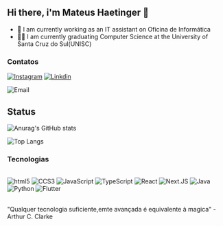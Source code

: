 ## Hi there, i'm Mateus Haetinger 👋
- 🔭 I am currently working as an IT assistant on Oficina de Informática
- 👨‍🎓 I am currently graduating Computer Science at the University of Santa Cruz do Sul(UNISC)

### Contatos

[![Instagram](https://img.shields.io/badge/Instagram-E4405F?style=for-the-badge&logo=instagram&logoColor=white)](https://www.instagram.com/mateus_haetinger/)
[![Linkdin](https://img.shields.io/badge/LinkedIn-0077B5?style=for-the-badge&logo=linkedin&logoColor=white)](https://www.linkedin.com/in/mateus-haetinger-72b9771ba/)

![Email](https://img.shields.io/badge/Email-mateushaetinger@mail.com-red?style=flat-square&logo=gmail)




## Status

![Anurag's GitHub stats](https://github-readme-stats.vercel.app/api?username=mhaetinger&show_icons=true&theme=dracula)


![Top Langs](https://github-readme-stats.vercel.app/api/top-langs/?username=mhaetinger&layout=compact&theme=dracula)

### Tecnologias

<div style = "display: inline_block"><br/>
  <img alignm="center" alt="html5" src="https://img.shields.io/badge/HTML5-E34F26?style=for-the-badge&logo=html5&logoColor=white">
  <img alignm="center" alt="CCS3" src="https://img.shields.io/badge/CSS3-1572B6?style=for-the-badge&logo=css3&logoColor=white">
  <img alignm="center" alt="JavaScript" src="https://img.shields.io/badge/JavaScript-F7DF1E?style=for-the-badge&logo=JavaScript&logoColor=white">
  <img alignm="center" alt="TypeScript" src="https://img.shields.io/badge/TypeScript-007ACC?style=for-the-badge&logo=typescript&logoColor=white">
  <img alignm="center" alt="React" src="https://img.shields.io/badge/React-20232A?style=for-the-badge&logo=react&logoColor=61DAFB">
  <img alignm="center" alt="Next.JS" src="https://img.shields.io/badge/Next.js-000?logo=nextdotjs&logoColor=fff&style=for-the-badge">
  <img alignm="center" alt="Java" src="https://img.shields.io/badge/Java-ED8B00?style=for-the-badge&logo=openjdk&logoColor=white">
  <img alignm="center" alt="Python" src="https://img.shields.io/badge/Python-3776AB?style=for-the-badge&logo=python&logoColor=white">
  <img alignm="center" alt="Flutter" src="https://img.shields.io/badge/Flutter-02569B?style=for-the-badge&logo=flutter&logoColor=white">
  
<div>
<br/>

"Qualquer tecnologia suficiente,emte avançada é equivalente à magica" - Arthur C. Clarke
